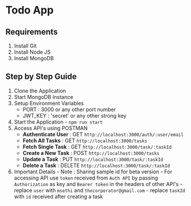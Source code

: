 # Todo App

## Requirements 

1) Install Git
2) Install Node JS
3) Install MongoDB

## Step by Step Guide

1) Clone the Application
2) Start MongoDB Instance
3) Setup Environment Variables 
    - PORT : 3000 or any other port number
    - JWT_KEY : 'secret' or any other strong key
4) Start the Application - ```npm run start```
5) Access API's using POSTMAN
    - **Authenticate User** : GET ```http://localhost:3000/auth/:user/email```
    - **Fetch All Tasks** : GET ```http://localhost:3000/tasks```
    - **Fetch Single Task** : GET ```http://localhost:3000/task/:taskId```
    - **Create a New Task** : POST ```http://localhost:3000/tasks```
    - **Update a Task** : PUT ```http://localhost:3000/task/:taskId```
    - **Delete a Task** : DELETE ```http://localhost:3000/task/:taskId```
  6) Important Details
    - Note : Sharing sample id for beta version
    - For accessing API use ```token``` received from ```Auth API``` by passing ```Authorization``` as key and ```Bearer token``` in the headers of other API's
    - replace ```user``` with ```msethi``` and ```thecorporator@gmail.com``` 
    - replace ```taskId``` with ```id``` received after creating a task   
